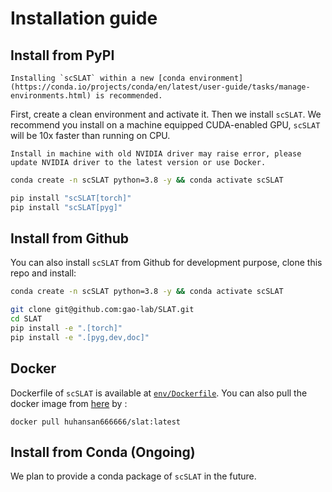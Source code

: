 # Installation guide

## Install from PyPI
```{note}
Installing `scSLAT` within a new [conda environment](https://conda.io/projects/conda/en/latest/user-guide/tasks/manage-environments.html) is recommended.
```
First, create a clean environment and activate it. Then we install `scSLAT`. We recommend you install on a machine equipped CUDA-enabled GPU, `scSLAT` will be 10x faster than running on CPU.

```{warning}
Install in machine with old NVIDIA driver may raise error, please update NVIDIA driver to the latest version or use Docker.
```

```bash
conda create -n scSLAT python=3.8 -y && conda activate scSLAT

pip install "scSLAT[torch]"
pip install "scSLAT[pyg]"
```


## Install from Github
You can also install `scSLAT` from Github for development purpose, clone this repo and install:

```bash
conda create -n scSLAT python=3.8 -y && conda activate scSLAT

git clone git@github.com:gao-lab/SLAT.git
cd SLAT
pip install -e ".[torch]"
pip install -e ".[pyg,dev,doc]"
```

## Docker
Dockerfile of `scSLAT` is available at [`env/Dockerfile`](https://github.com/gao-lab/SLAT/blob/main/env/Dockerfile). You can also pull the docker image from [here](https://hub.docker.com/repository/docker/huhansan666666/slat) by :
```
docker pull huhansan666666/slat:latest
```

## Install from Conda (Ongoing)
We plan to provide a conda package of `scSLAT` in the future.